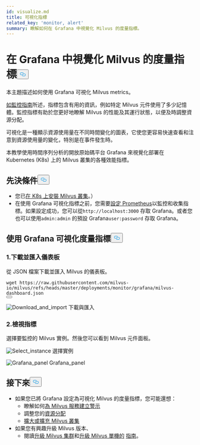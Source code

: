```yaml
---
id: visualize.md
title: 可視化指標
related_key: 'monitor, alert'
summary: 瞭解如何在 Grafana 中視覺化 Milvus 的度量指標。
---
```

<h1 id="Visualize-Milvus-Metrics-in-Grafana" class="common-anchor-header">在 Grafana 中視覺化 Milvus 的度量指標<button data-href="#Visualize-Milvus-Metrics-in-Grafana" class="anchor-icon" translate="no">
      <svg translate="no"
        aria-hidden="true"
        focusable="false"
        height="20"
        version="1.1"
        viewBox="0 0 16 16"
        width="16"
      >
        <path
          fill="#0092E4"
          fill-rule="evenodd"
          d="M4 9h1v1H4c-1.5 0-3-1.69-3-3.5S2.55 3 4 3h4c1.45 0 3 1.69 3 3.5 0 1.41-.91 2.72-2 3.25V8.59c.58-.45 1-1.27 1-2.09C10 5.22 8.98 4 8 4H4c-.98 0-2 1.22-2 2.5S3 9 4 9zm9-3h-1v1h1c1 0 2 1.22 2 2.5S13.98 12 13 12H9c-.98 0-2-1.22-2-2.5 0-.83.42-1.64 1-2.09V6.25c-1.09.53-2 1.84-2 3.25C6 11.31 7.55 13 9 13h4c1.45 0 3-1.69 3-3.5S14.5 6 13 6z"
        ></path>
      </svg>
    </button></h1><p>本主題描述如何使用 Grafana 可視化 Milvus metrics。</p>
<p><a href="/docs/zh-hant/monitor.md">如監控指南</a>所述，指標包含有用的資訊，例如特定 Milvus 元件使用了多少記憶體。監控指標有助於您更好地瞭解 Milvus 的性能及其運行狀態，以便及時調整資源分配。</p>
<p>可視化是一種顯示資源使用量在不同時間變化的圖表，它使您更容易快速查看和注意到資源使用量的變化，特別是在事件發生時。</p>
<p>本教學使用時間序列分析的開放原始碼平台 Grafana 來視覺化部署在 Kubernetes (K8s) 上的 Milvus 叢集的各種效能指標。</p>
<h2 id="Prerequisites" class="common-anchor-header">先決條件<button data-href="#Prerequisites" class="anchor-icon" translate="no">
      <svg translate="no"
        aria-hidden="true"
        focusable="false"
        height="20"
        version="1.1"
        viewBox="0 0 16 16"
        width="16"
      >
        <path
          fill="#0092E4"
          fill-rule="evenodd"
          d="M4 9h1v1H4c-1.5 0-3-1.69-3-3.5S2.55 3 4 3h4c1.45 0 3 1.69 3 3.5 0 1.41-.91 2.72-2 3.25V8.59c.58-.45 1-1.27 1-2.09C10 5.22 8.98 4 8 4H4c-.98 0-2 1.22-2 2.5S3 9 4 9zm9-3h-1v1h1c1 0 2 1.22 2 2.5S13.98 12 13 12H9c-.98 0-2-1.22-2-2.5 0-.83.42-1.64 1-2.09V6.25c-1.09.53-2 1.84-2 3.25C6 11.31 7.55 13 9 13h4c1.45 0 3-1.69 3-3.5S14.5 6 13 6z"
        ></path>
      </svg>
    </button></h2><ul>
<li>您已<a href="/docs/zh-hant/install_cluster-helm.md">在 K8s 上安裝 Milvus 叢集</a>。）</li>
<li>在使用 Grafana 可視化指標之前，您需要<a href="/docs/zh-hant/monitor.md">設定 Prometheus</a>以監控和收集指標。如果設定成功，您可以從<code translate="no">http://localhost:3000</code> 存取 Grafana。或者您也可以使用<code translate="no">admin:admin</code> 的預設 Grafana<code translate="no">user:password</code> 存取 Grafana。</li>
</ul>
<h2 id="Visualize-metrics-using-Grafana" class="common-anchor-header">使用 Grafana 可視化度量指標<button data-href="#Visualize-metrics-using-Grafana" class="anchor-icon" translate="no">
      <svg translate="no"
        aria-hidden="true"
        focusable="false"
        height="20"
        version="1.1"
        viewBox="0 0 16 16"
        width="16"
      >
        <path
          fill="#0092E4"
          fill-rule="evenodd"
          d="M4 9h1v1H4c-1.5 0-3-1.69-3-3.5S2.55 3 4 3h4c1.45 0 3 1.69 3 3.5 0 1.41-.91 2.72-2 3.25V8.59c.58-.45 1-1.27 1-2.09C10 5.22 8.98 4 8 4H4c-.98 0-2 1.22-2 2.5S3 9 4 9zm9-3h-1v1h1c1 0 2 1.22 2 2.5S13.98 12 13 12H9c-.98 0-2-1.22-2-2.5 0-.83.42-1.64 1-2.09V6.25c-1.09.53-2 1.84-2 3.25C6 11.31 7.55 13 9 13h4c1.45 0 3-1.69 3-3.5S14.5 6 13 6z"
        ></path>
      </svg>
    </button></h2><h3 id="1-Download-and-import-dashboard" class="common-anchor-header">1.下載並匯入儀表板</h3><p>從 JSON 檔案下載並匯入 Milvus 的儀表板。</p>
<pre><code translate="no"><span class="hljs-attribute">wget</span> https://raw.githubusercontent.com/milvus-io/milvus/refs/heads/master/deployments/monitor/grafana/milvus-dashboard.json
<button class="copy-code-btn"></button></code></pre>
<p>
  
   <span class="img-wrapper"> <img translate="no" src="/docs/v2.6.x/assets/import_dashboard.png" alt="Download_and_import" class="doc-image" id="download_and_import" />
   </span> <span class="img-wrapper"> <span>下載與匯入</span> </span></p>
<h3 id="2-View-metrics" class="common-anchor-header">2.檢視指標</h3><p>選擇要監控的 Milvus 實例。然後您可以看到 Milvus 元件面板。</p>
<p>
  
   <span class="img-wrapper"> <img translate="no" src="/docs/v2.6.x/assets/grafana_select.png" alt="Select_instance" class="doc-image" id="select_instance" />
   </span> <span class="img-wrapper"> <span>選擇實例</span> </span></p>
<p>
  
   <span class="img-wrapper"> <img translate="no" src="/docs/v2.6.x/assets/grafana_panel.png" alt="Grafana_panel" class="doc-image" id="grafana_panel" />
   </span> <span class="img-wrapper"> <span>Grafana_panel</span> </span></p>
<h2 id="Whats-next" class="common-anchor-header">接下來<button data-href="#Whats-next" class="anchor-icon" translate="no">
      <svg translate="no"
        aria-hidden="true"
        focusable="false"
        height="20"
        version="1.1"
        viewBox="0 0 16 16"
        width="16"
      >
        <path
          fill="#0092E4"
          fill-rule="evenodd"
          d="M4 9h1v1H4c-1.5 0-3-1.69-3-3.5S2.55 3 4 3h4c1.45 0 3 1.69 3 3.5 0 1.41-.91 2.72-2 3.25V8.59c.58-.45 1-1.27 1-2.09C10 5.22 8.98 4 8 4H4c-.98 0-2 1.22-2 2.5S3 9 4 9zm9-3h-1v1h1c1 0 2 1.22 2 2.5S13.98 12 13 12H9c-.98 0-2-1.22-2-2.5 0-.83.42-1.64 1-2.09V6.25c-1.09.53-2 1.84-2 3.25C6 11.31 7.55 13 9 13h4c1.45 0 3-1.69 3-3.5S14.5 6 13 6z"
        ></path>
      </svg>
    </button></h2><ul>
<li>如果您已將 Grafana 設定為可視化 Milvus 的度量指標，您可能還想：<ul>
<li>瞭解如何<a href="/docs/zh-hant/alert.md">為 Milvus 服務建立警示</a></li>
<li>調整您的<a href="/docs/zh-hant/allocate.md">資源分配</a></li>
<li><a href="/docs/zh-hant/scaleout.md">擴大或擴充 Milvus 叢集</a></li>
</ul></li>
<li>如果您有興趣升級 Milvus 版本、<ul>
<li>閱讀<a href="/docs/zh-hant/upgrade_milvus_cluster-operator.md">升級 Milvus 集群</a>和<a href="/docs/zh-hant/upgrade_milvus_standalone-operator.md">升級 Milvus 單機的</a> <a href="/docs/zh-hant/upgrade_milvus_cluster-operator.md">指南</a>。</li>
</ul></li>
</ul>
